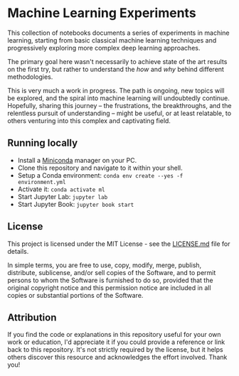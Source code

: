 # Machine Learning Experiments

This collection of notebooks documents a series of experiments in machine learning, starting from basic classical machine learning techniques and progressively exploring more complex deep learning approaches.

The primary goal here wasn't necessarily to achieve state of the art results on the first try, but rather to understand the *how* and *why* behind different methodologies. 

This is very much a work in progress. The path is ongoing, new topics will be explored, and the spiral into machine learning will undoubtedly continue. Hopefully, sharing this journey – the frustrations, the breakthroughs, and the relentless pursuit of understanding – might be useful, or at least relatable, to others venturing into this complex and captivating field.

## Running locally

<!-- ### Preparations -->
<!-- Install a [Miniconda](https://www.anaconda.com/docs/getting-started/miniconda/main) manager on your PC. -->
<!-- - Prepare a [Kaggle API](https://www.kaggle.com/settings) token and place it here: `~/.kaggle/kaggle.json` -->
<!-- ### Installation -->

- Install a [Miniconda](https://www.anaconda.com/docs/getting-started/miniconda/main) manager on your PC.
- Clone this repository and navigate to it within your shell.
- Setup a Conda environment: `conda env create --yes -f environment.yml`
- Activate it: `conda activate ml`
- Start Jupyter Lab: `jupyter lab`
- Start Jupyter Book: `jupyter book start`

<!-- 
  Update requirements: 
  conda env export | grep -v "^prefix: " > environment.yml 
-->

## License

This project is licensed under the MIT License - see the [LICENSE.md](LICENSE.md) file for details.

In simple terms, you are free to use, copy, modify, merge, publish, distribute, sublicense, and/or sell copies of the Software, and to permit persons to whom the Software is furnished to do so, provided that the original copyright notice and this permission notice are included in all copies or substantial portions of the Software.

## Attribution

If you find the code or explanations in this repository useful for your own work or education, I'd appreciate it if you could provide a reference or link back to this repository. It's not strictly required by the license, but it helps others discover this resource and acknowledges the effort involved. Thank you!
